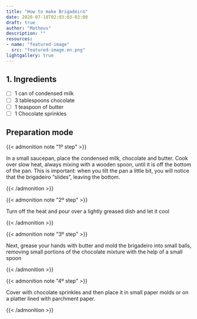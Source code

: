 ```yaml
---
title: "How to make Brigadeiro"
date: 2020-07-18T02:03:03-03:00
draft: true
author: "Matheus"
description: ""
resources:
- name: "featured-image"
  src: "featured-image.en.png"
lightgallery: true
---
```


## 1. Ingredients

- [ ] 1 can of condensed milk
- [ ] 3 tablespoons chocolate
- [ ] 1 teaspoon of butter
- [ ] 1 Chocolate sprinkles 

## Preparation mode

{{< admonition note "1º step" >}}

In a small saucepan, place the condensed milk, chocolate and butter. Cook over slow heat, always mixing with a wooden spoon, until it is off the bottom of the pan. This is important: when you tilt the pan a little bit, you will notice that the brigadeiro “slides”, leaving the bottom.

{{< /admonition >}}

{{< admonition note "2º step" >}}

Turn off the heat and pour over a lightly greased dish and let it cool 

{{< /admonition >}}

{{< admonition note "3º step" >}}

Next, grease your hands with butter and mold the brigadeiro into small balls, removing small portions of the chocolate mixture with the help of a small spoon

{{< /admonition >}}

{{< admonition note "4º step" >}}

Cover with chocolate sprinkles and then place it in small paper molds or on a platter lined with parchment paper.

{{< /admonition >}}